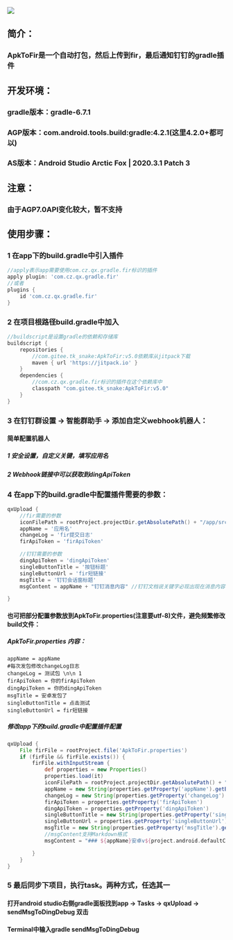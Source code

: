 [![](https://jitpack.io/v/com.gitee.tk_snake/ApkToFir.svg)](https://jitpack.io/#com.gitee.tk_snake/ApkToFir)
## 简介：
### ApkToFir是一个自动打包，然后上传到fir，最后通知钉钉的gradle插件

## 开发环境：
### gradle版本：gradle-6.7.1
### AGP版本：com.android.tools.build:gradle:4.2.1(这里4.2.0+都可以)
### AS版本：Android Studio Arctic Fox | 2020.3.1 Patch 3

## 注意：
### 由于AGP7.0API变化较大，暂不支持

## 使用步骤：
### 1 在app下的build.gradle中引入插件
```groovy
//apply表示app需要使用com.cz.qx.gradle.fir标识的插件
apply plugin: 'com.cz.qx.gradle.fir'
//或者
plugins {
    id 'com.cz.qx.gradle.fir'
}
```

### 2 在项目根路径build.gradle中加入
```groovy
//buildscript是设置gradle的依赖和存储库
buildscript {
    repositories {
        //com.gitee.tk_snake:ApkToFir:v5.0依赖库从jitpack下载
        maven { url 'https://jitpack.io' }
    }
    dependencies {
        //com.cz.qx.gradle.fir标识的插件在这个依赖库中
        classpath "com.gitee.tk_snake:ApkToFir:v5.0"
    }
}
```

### 3 在钉钉群设置 -> 智能群助手 -> 添加自定义webhook机器人：
#### 简单配置机器人
##### 1 安全设置，自定义关键，填写应用名
##### 2 Webhook链接中可以获取到dingApiToken

### 4 在app下的build.gradle中配置插件需要的参数：
```groovy
qxUpload {
    //fir需要的参数
    iconFilePath = rootProject.projectDir.getAbsolutePath() + "/app/src/main/res/mipmap-xhdpi/ic_launcher_round.png"
    appName = '应用名'
    changeLog = 'fir提交日志'
    firApiToken = 'firApiToken'

    //钉钉需要的参数
    dingApiToken = 'dingApiToken'
    singleButtonTitle = '按钮标题'
    singleButtonUrl = 'fir短链接'
    msgTitle = '钉钉会话窗标题'
    msgContent = appName + "钉钉消息内容" //钉钉文档说关键字必现出现在消息内容中才会正常通知，所以这里拼接应用名

}
```
#### 也可把部分配置参数放到ApkToFir.properties(注意要utf-8)文件，避免频繁修改build文件：
##### ApkToFir.properties 内容：
```text
appName = appName
#每次发包修改changeLog日志
changeLog = 测试包 \n\n 1
firApiToken = 你的firApiToken
dingApiToken = 你的dingApiToken
msgTitle = 安卓发包了
singleButtonTitle = 点击测试
singleButtonUrl = fir短链接
```
##### 修改app下的build.gradle中配置插件配置
```groovy
qxUpload {
    File firFile = rootProject.file('ApkToFir.properties')
    if (firFile && firFile.exists()) {
        firFile.withInputStream {
            def properties = new Properties()
            properties.load(it)
            iconFilePath = rootProject.projectDir.getAbsolutePath() + "/app/src/main/res/mipmap-xhdpi/ic_launcher_round.png"
            appName = new String(properties.getProperty('appName').getBytes("ISO8859-1"), "utf-8")
            changeLog = new String(properties.getProperty('changeLog').getBytes("ISO8859-1"), "utf-8")
            firApiToken = properties.getProperty('firApiToken')
            dingApiToken = properties.getProperty('dingApiToken')
            singleButtonTitle = new String(properties.getProperty('singleButtonTitle').getBytes("ISO8859-1"), "utf-8")
            singleButtonUrl = properties.getProperty('singleButtonUrl')
            msgTitle = new String(properties.getProperty('msgTitle').getBytes("ISO8859-1"), "utf-8")
            //msgContent支持Markdown格式
            msgContent = "### ${appName}安卓v${project.android.defaultConfig.versionName}发布 \n\n 日志：\n\n ${changeLog} \n\n [下载地址](${singleButtonUrl})"

        }
    }
}
```

### 5 最后同步下项目，执行task。两种方式，任选其一
#### 打开android studio右侧gradle面板找到app -> Tasks -> qxUpload -> sendMsgToDingDebug 双击
#### Terminal中输入gradle sendMsgToDingDebug

